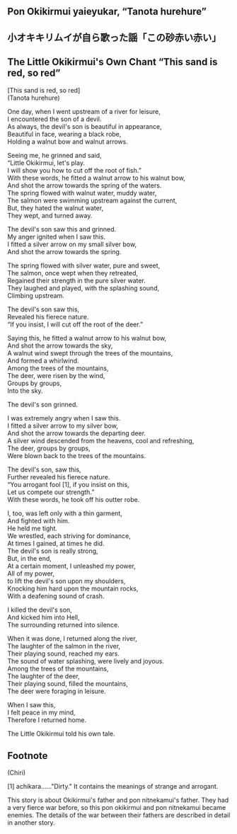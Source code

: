 ## Pon Okikirmui yaieyukar, “Tanota hurehure”   
## 小オキキリムイが自ら歌った謡「この砂赤い赤い」  
## The Little Okikirmui's Own Chant “This sand is red, so red”   
  
[This sand is red, so red]  
(Tanota hurehure)  
  
One day, when I went upstream of a river for leisure,  
I encountered the son of a devil.  
As always, the devil's son is beautiful in appearance,  
Beautiful in face, wearing a black robe,  
Holding a walnut bow and walnut arrows.  
  
Seeing me, he grinned and said,  
“Little Okikirmui, let's play.  
I will show you how to cut off the root of fish.”  
With these words, he fitted a walnut arrow to his walnut bow,  
And shot the arrow towards the spring of the waters.  
The spring flowed with walnut water, muddy water,  
The salmon were swimming upstream against the current,  
But, they hated the walnut water,   
They wept, and turned away.   
  
The devil's son saw this and grinned.  
My anger ignited when I saw this.  
I fitted a silver arrow on my small silver bow,  
And shot the arrow towards the spring.  
  
The spring flowed with silver water, pure and sweet,  
The salmon, once wept when they retreated,  
Regained their strength in the pure silver water.  
They laughed and played, with the splashing sound,  
Climbing upstream.   
  
The devil's son saw this,   
Revealed his fierece nature.  
“If you insist, I will cut off the root of the deer.”  
  
Saying this, he fitted a walnut arrow to his walnut bow,  
And shot the arrow towards the sky,  
A walnut wind swept through the trees of the mountains,  
And formed a whirlwind.  
Among the trees of the mountains,   
The deer, were risen by the wind,   
Groups by groups,   
Into the sky.  
  
The devil's son grinned.  
  
I was extremely angry when I saw this.  
I fitted a silver arrow to my silver bow,  
And shot the arrow towards the departing deer.  
A silver wind descended from the heavens, cool and refreshing,  
The deer, groups by groups,   
Were blown back to the trees of the mountains.  
  
The devil's son, saw this,   
Further revealed his fierece nature.  
“You arrogant fool [1], if you insist on this,   
Let us compete our strength.”  
With these words, he took off his outter robe.  
  
I, too, was left only with a thin garment,  
And fighted with him.   
He held me tight.  
We wrestled, each striving for dominance,  
At times I gained, at times he did.  
The devil's son is really strong,  
But, in the end,  
At a certain moment, I unleashed my power,  
All of my power,  
to lift the devil's son upon my shoulders,  
Knocking him hard upon the mountain rocks,  
With a deafening sound of crash.  
  
I killed the devil's son,   
And kicked him into Hell,  
The surrounding returned into silence.  
  
When it was done, I returned along the river,  
The laughter of the salmon in the river,    
Their playing sound, reached my ears.    
The sound of water splashing, were lively and joyous.    
Among the trees of the mountains,  
The laughter of the deer,  
Their playing sound, filled the mountains,  
The deer were foraging in leisure.  
  
When I saw this,  
I felt peace in my mind,   
Therefore I returned home.  
  
The Little Okikirmui told his own tale.   
  
## Footnote    
    
(Chiri)    
  
[1] achikara......"Dirty." It contains the meanings of strange and arrogant.  
  
This story is about Okikirmui's father and pon nitnekamui's father. They had a very fierce war before, so this pon okikirmui and pon nitnekamui became enemies. The details of the war between their fathers are described in detail in another story.